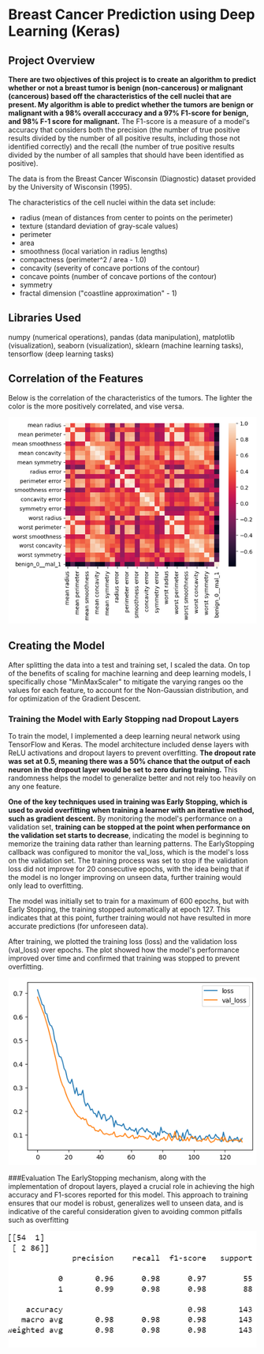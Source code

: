 # Breast Cancer Prediction using Deep Learning (Keras) 

## Project Overview
**There are two objectives of this project is to create an algorithm to predict whether or not a breast tumor is benign (non-cancerous) or malignant (cancerous) based off the characteristics of the cell nuclei that are present. My algorithm is able to predict whether the tumors are benign or malignant with a 98% overall acccuracy and a 97% F1-score for benign, and 98% F-1 score for malignant.** The F1-score is a measure of a model's accuracy that considers both the precision (the number of true positive results divided by the number of all positive results, including those not identified correctly) and the recall (the number of true positive results divided by the number of all samples that should have been identified as positive).

The data is from the Breast Cancer Wisconsin (Diagnostic) dataset provided by the University of Wisconsin (1995). 

The characteristics of the cell nuclei within the data set include:
- radius (mean of distances from center to points on the perimeter)
- texture (standard deviation of gray-scale values)
- perimeter
- area
- smoothness (local variation in radius lengths)
- compactness (perimeter^2 / area - 1.0)
- concavity (severity of concave portions of the contour)
- concave points (number of concave portions of the contour)
- symmetry
- fractal dimension ("coastline approximation" - 1)


## Libraries Used
numpy (numerical operations), pandas (data manipulation), matplotlib (visualization), seaborn (visualization), sklearn (machine learning tasks), tensorflow (deep learning tasks)

## Correlation of the Features
Below is the correlation of the characteristics of the tumors. The lighter the color is the more positively correlated, and vise versa.

![](images/BC_K_corr.png)

## Creating the Model
After splitting the data into a test and training set, I scaled the data. On top of the benefits of scaling for machine learning and deep learning models, I specifically chose "MinMaxScaler" to mitigate the varying ranges oo the values for each feature, to account for the Non-Gaussian distribution, and for optimization of the Gradient Descent. 

### Training the Model with Early Stopping nad Dropout Layers
To train the model, I implemented a deep learning neural network using TensorFlow and Keras. The model architecture included dense layers with ReLU activations and dropout layers to prevent overfitting. **The dropout rate was set at 0.5, meaning there was a 50% chance that the output of each neuron in the dropout layer would be set to zero during training.** This randomness helps the model to generalize better and not rely too heavily on any one feature.

**One of the key techniques used in training was Early Stopping, which is used to avoid overfitting when training a learner with an iterative method, such as gradient descent.** By monitoring the model's performance on a validation set, **training can be stopped at the point when performance on the validation set starts to decrease**, indicating the model is beginning to memorize the training data rather than learning patterns. The EarlyStopping callback was configured to monitor the val_loss, which is the model's loss on the validation set. The training process was set to stop if the validation loss did not improve for 20 consecutive epochs, with the idea being that if the model is no longer improving on unseen data, further training would only lead to overfitting.

The model was initially set to train for a maximum of 600 epochs, but with Early Stopping, the training stopped automatically at epoch 127. This indicates that at this point, further training would not have resulted in more accurate predictions (for unforeseen data).

After training, we plotted the training loss (loss) and the validation loss (val_loss) over epochs. The plot showed how the model's performance improved over time and confirmed that training was stopped to prevent overfitting.

![](images/BC_K_loss.png)

###Evaluation
The EarlyStopping mechanism, along with the implementation of dropout layers, played a crucial role in achieving the high accuracy and F1-scores reported for this model. This approach to training ensures that our model is robust, generalizes well to unseen data, and is indicative of the careful consideration given to avoiding common pitfalls such as overfitting

![](images/BC_K_evl.png)
